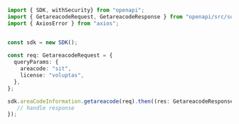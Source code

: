 <!-- Start SDK Example Usage -->
```typescript
import { SDK, withSecurity} from "openapi";
import { GetareacodeRequest, GetareacodeResponse } from "openapi/src/sdk/models/operations";
import { AxiosError } from "axios";


const sdk = new SDK();
    
const req: GetareacodeRequest = {
  queryParams: {
    areacode: "sit",
    license: "voluptas",
  },
};

sdk.areaCodeInformation.getareacode(req).then((res: GetareacodeResponse | AxiosError) => {
   // handle response
});
```
<!-- End SDK Example Usage -->